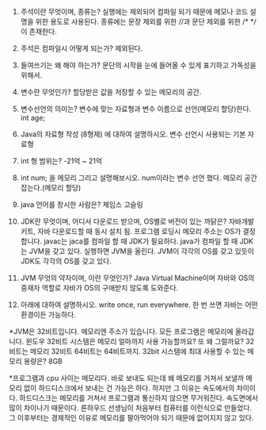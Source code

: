1. 주석이란 무엇이며, 종류는?
실행에는 제외되어 컴파일 되기 때문에 메모나 코드 설명을 위한 용도로 사용된다.
종류에는 문장 제외를 위한 //과 문단 제외를 위한 /* */이 존재한다.

2. 주석은 컴파일시 어떻게 되는가?
제외된다.

3. 들여쓰기는 왜 해야 하는가?
문단의 시작을 눈에 들어올 수 있게 표기하고 가독성을 위해서.

4. 변수란 무엇인가?
할당받은 값을 저장할 수 있는 메모리의 공간.

5. 변수선언의 의미는?
변수에 맞는 자료형과 변수 이름으로 선언(메모리 할당)한다.
int age;

6. Java의 자료형 작성 (8형제) 에 대하여 설명하시오.
변수 선언시 사용되는 기본 자료형

7. int 형 범위는?
-21억 ~ 21억

8. int num; 을 메모리 그리고 설명해보시오.
num이라는 변수 선언 했다. 메모리 공간 잡는다.(메모리 할당)

9. java 언어를 창시한 사람은?
제임스 고슬링

10. JDK란 무엇이며, 어디서 다운로드 받으며, OS별로 버전이 있는 까닭은?
자바개발키트, 자바 다운로드할 때 동시 설치 됨. 프로그램 로딩시 메모리 주소는 OS가 결정합니다.
javac는 jaca를 컴파일 할 때 JDK가 필요하다. java가 컴파일 할 때 JDK는 JVM을 갖고 있다.
실행하면 JVM을 올린다. JVM이 각각의 OS를 갖고 있듯이 JDK도 각각의 OS를 갖고 있다.

11. JVM 무엇의 약자이며, 이란 무엇인가?
Java Virtual Machine이며 자바와 OS의 중재자 역할로 자바가 OS의 구애받지 않도록 도와준다.

12. 아래에 대하여 설명하시오. write once, run everywhere.
한 번 쓰면 자바는 어떤 환경이든 가능하다.

*JVM은 32비트입니다.
메모리엔 주소가 있습니다.
모든 프로그램은 메모리에 올라갑니다.
윈도우 32비트 시스템은 메모리 얼마까지 사용 가능할까요? 또 왜 그럴까요?
32비트는 메모리 32비트 64비트는 64비트까지.
32bit 시스템에 최대 사용할 수 있는 메모리 용량은? 8GB

*프로그램과 cpu 사이는 메모리다.
바로 보내도 되는데 왜 메모리를 거쳐서 보낼까
메모리 없이 하드디스크에서 보내는 건 가능은 하다.
하지만 그 이유는 속도에서의 차이이다.
하드디스크는 메모리를 거쳐서 프로그램과 통신하지 않으면 무거워진다.
속도면에서 많이 차이나기 때문이다.
론하우드 선생님이 처음부터 컴퓨터를 이런식으로 만들었다.
그 이후부터는 경제적인 이유로 메모리를 팔아먹어야 되기 때문에 없어지지 않고 있다.